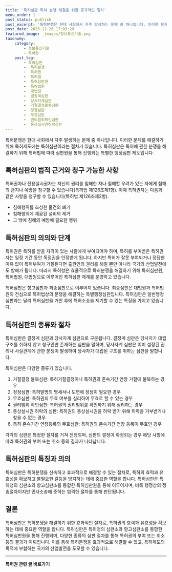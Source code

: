 ```yaml
---
title: '특허심판 특허 분쟁 해결을 위한 효과적인 절차'
menu_order: 1
post_status: publish
post_excerpt: '특허분쟁은 현대 사회에서 자주 발생하는 문제 중 하나입니다. 이러한 문제를 해결하기 위해 특허제도에는 특허심판이라는 절차가 있습니다. 특허심판은 특허에 관한 분쟁을 해결하기 위해 특허법에 따라 심판원을 통해 진행되는 특별한 행정심판 제도입니다.'
post_date: 2023-12-26 17:03:29
featured_image: _images/정보통신기술.png
taxonomy:
    category:
        - 정보통신기술
        - 특허권
    post_tag:
        - 특허심판
        -  특허분쟁
        -  특허권
        -  특허법
        -  특허심판원
        -  특허법원
        -  대법원
        -  결정계심판
        -  당사자계심판
        -  거절결정불복심판
        -  정정심판
        -  무효심판
        -  권리범위확인심판
        -  통상실시권허락심판
---
```



특허분쟁은 현대 사회에서 자주 발생하는 문제 중 하나입니다. 이러한 문제를 해결하기 위해 특허제도에는 특허심판이라는 절차가 있습니다. 특허심판은 특허에 관한 분쟁을 해결하기 위해 특허법에 따라 심판원을 통해 진행되는 특별한 행정심판 제도입니다.

## 특허심판의 법적 근거와 청구 가능한 사항

특허권자나 전용실시권자는 자신의 권리를 침해한 자나 침해할 우려가 있는 자에게 침해의 금지나 예방을 청구할 수 있습니다(특허법 제126조제1항). 이때 특허권자는 다음과 같은 사항을 청구할 수 있습니다(특허법 제126조제2항).

- 침해행위를 조성한 물건의 폐기
- 침해행위에 제공된 설비의 제거
- 그 밖에 침해의 예방에 필요한 행위

## 특허심판의 의의와 단계

특허권은 특허를 받을 자격이 있는 사람에게 부여되어야 하며, 특허를 부여받은 특허권자는 일정 기간 동안 독점권을 인정받게 됩니다. 하지만 특허가 잘못 부여되거나 정당한 이유 없이 특허부여가 거절된다면 출원인의 권리를 해칠 뿐만 아니라 국가의 산업발전에도 방해가 됩니다. 따라서 특허청은 효율적으로 특허분쟁을 해결하기 위해 특허심판원, 특허법원, 대법원으로 이루어진 특허심판 체계를 운영하고 있습니다.

특허심판은 항고심판과 최종심판으로 이루어져 있습니다. 최종심판은 대법원과 특허법원의 전심으로 특허법상의 분쟁을 해결하는 특별행정심판입니다. 특허심판은 일반행정심판과는 달리 특허심판을 거친 후에 특허소송을 제기할 수 있는 특징을 가지고 있습니다.

## 특허심판의 종류와 절차

특허심판은 결정계 심판과 당사자계 심판으로 구분됩니다. 결정계 심판은 당사자가 대립 구조를 취하지 않고 청구인만 존재하는 심판을 말하며, 당사자계 심판은 이미 설정된 권리나 사실관계에 관한 분쟁이 발생하여 당사자가 대립된 구조를 취하는 심판을 말합니다.

특허심판은 다양한 종류가 있습니다.

1. 거절결정 불복심판: 특허거절결정이나 특허권의 존속기간 연장 거절에 불복하는 경우
2. 정정심판: 특허발명의 명세서나 도면에 정정이 필요한 경우
3. 무효심판: 특허권의 무효 여부를 심리하여 무효로 할 수 있는 경우
4. 권리범위 확인심판: 특허권의 권리범위를 확인하기 위해 심리하는 경우
5. 통상실시권 허락의 심판: 특허권의 통상실시권을 허락 받기 위해 허락을 거부받거나 찾을 수 없는 경우
6. 특허 존속기간 연장등록의 무효심판: 특허권의 존속기간 연장 등록이 무효인 경우

각각의 심판은 특정한 절차를 거쳐 진행되며, 심판의 결정이 확정되는 경우 해당 사항에 따라 특허권의 부여 또는 취소 등의 결과가 나타납니다.

## 특허심판의 특징과 의의

특허심판은 특허분쟁을 신속하고 효과적으로 해결할 수 있는 절차로, 특허의 효력과 유효성을 확보하고 불필요한 갈등을 방지하는 데에 중요한 역할을 합니다. 특허심판은 특허청의 심판소와 항고심판소를 통합한 특허심판원을 통해 이루어지며, 비록 행정상의 쟁송절차이지만 민사소송에 준하는 엄격한 절차를 통해 판단됩니다.

## 결론

특허심판은 특허분쟁을 해결하기 위한 효과적인 절차로, 특허권의 효력과 유효성을 확보하는 데에 중요한 역할을 합니다. 특허심판은 특허청의 심판소와 항고심판소를 통합한 특허심판원을 통해 진행되며, 다양한 종류의 심판 절차를 통해 특허권의 부여 또는 취소 등의 결과가 이뤄집니다. 이를 통해 특허분쟁을 효과적으로 해결할 수 있고, 특허제도의 목적에 부합하는 국가의 산업발전을 도모할 수 있습니다.
<!-- wp:separator -->
<hr class="wp-block-separator has-alpha-channel-opacity"/>
<!-- /wp:separator -->

<!-- wp:group {"backgroundColor":"base","layout":{"type":"constrained"}} -->
<div class="wp-block-group has-base-background-color has-background"><!-- wp:paragraph {"align":"center","fontSize":"medium"} -->
<p class="has-text-align-center has-large-font-size"><strong>특허권 관련 글 바로가기</strong></p>
<!-- /wp:paragraph -->


<!-- wp:latest-posts
{"categories":[{"id":36021,"count":19,"description":"","link":"https://uknowlaw.com/category/%ed%8a%b9%ed%97%88%ea%b6%8c/","name":"특허권","slug":"특허권","taxonomy":"category","parent":0,"meta":[],"_links":{"self":[{"href":"https://uknowlaw.com/wp-json/wp/v2/categories/36021"}],"collection":[{"href":"https://uknowlaw.com/wp-json/wp/v2/categories"}],"about":[{"href":"https://uknowlaw.com/wp-json/wp/v2/taxonomies/category"}],"wp:post_type":[{"href":"https://uknowlaw.com/wp-json/wp/v2/posts?categories=36021"}],"curies":[{"name":"wp","href":"https://api.w.org/{rel}","templated":true}]}}],"postsToShow":100,"excerptLength":28,"postLayout":"grid","columns":2,"featuredImageAlign":"left","featuredImageSizeSlug":"large","fontSize":"small"} /--></div>
<!-- /wp:group -->
